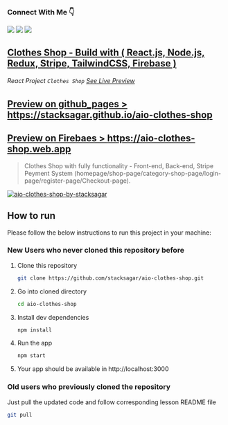 ### Connect With Me 👇

[![](https://img.shields.io/badge/%20-Linkedin-blue?color=blue&labelColor=blue&logo=linkedin&logoColor=white)](https://www.linkedin.com/in/stacksagar '@stacksagar linkedin profile') [![](https://img.shields.io/badge/%20-Twitter-blue?color=blue&labelColor=blue&logo=twitter&logoColor=white)](https://www.twitter.com/stacksagar '@stacksagar twitter profile') [![](https://img.shields.io/badge/%20-Facebook-blue?color=blue&labelColor=blue&logo=facebook&logoColor=white)](https://www.facebook.com/stacksagar '@stacksagar facebook profile')

## <a href="https://stacksagar.github.io/aio-clothes-shop"> Clothes Shop - Build with ( React.js, Node.js, Redux, Stripe, TailwindCSS, Firebase ) </a>

###### React Project `Clothes Shop` [See Live Preview](https://stacksagar.github.io/aio-clothes-shop 'project of @stacksagar')

## <a href="https://stacksagar.github.io/aio-clothes-shop"> Preview on github_pages > https://stacksagar.github.io/aio-clothes-shop</a>

## <a href="https://aio-clothes-shop.web.app">Preview on Firebaes > https://aio-clothes-shop.web.app</a>

> Clothes Shop with fully functionality - Front-end, Back-end, Stripe Peyment System (homepage/shop-page/category-shop-page/login-page/register-page/Checkout-page).
 
 <a href="https://stacksagar.github.io/aio-clothes-shop" >
  <img src="https://i.ibb.co/DkR2ns3/aio-clothes-shop-by-stacksagar-png.png" alt="aio-clothes-shop-by-stacksagar" border="0">
 </a>

<!-- HOW TO RUN -->

## How to run

Please follow the below instructions to run this project in your machine:

### New Users who never cloned this repository before

1. Clone this repository
   ```sh
   git clone https://github.com/stacksagar/aio-clothes-shop.git
   ```
2. Go into cloned directory
   ```sh
   cd aio-clothes-shop
   ```
3. Install dev dependencies
   ```sh
   npm install
   ``` 
4. Run the app
   ```sh
   npm start
   ```
5. Your app should be available in http://localhost:3000

### Old users who previously cloned the repository

Just pull the updated code and follow corresponding lesson README file

```sh
git pull
```
